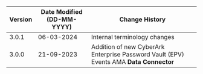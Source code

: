 | **Version** | **Date Modified (DD-MM-YYYY)** | **Change History**                                                                         |
|-------------|--------------------------------|--------------------------------------------------------------------------------------------|
| 3.0.1       | 06-03-2024                     |	Internal terminology changes  															|
| 3.0.0       | 21-09-2023                     |	Addition of new CyberArk Enterprise Password Vault (EPV) Events AMA **Data Connector**  |